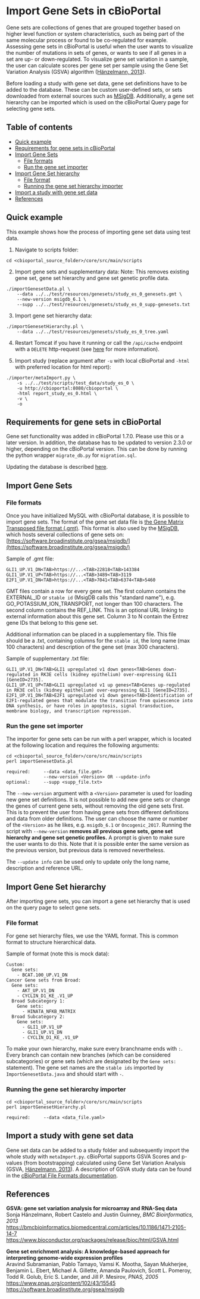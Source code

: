 # Import Gene Sets in cBioPortal

Gene sets are collections of genes that are grouped together based on higher level function or system characteristics, such as being part of the same molecular process or found to be co-regulated for example. Assessing gene sets in cBioPortal is useful when the user wants to visualize the number of mutations in sets of genes, or wants to see if all genes in a set are up- or down-regulated. To visualize gene set variation in a sample, the user can calculate scores per gene set per sample using the Gene Set Variation Analysis (GSVA) algorithm ([Hänzelmann, 2013](#references)).

Before loading a study with gene set data, gene set definitions have to be added to the database. These can be custom user-defined sets, or sets downloaded from external sources such as [MSigDB](#references). Additionally, a gene set hierarchy can be imported which is used on the cBioPortal Query page for selecting gene sets.

## Table of contents

- [Quick example](#quick-example)
- [Requirements for gene sets in cBioPortal](#requirements-for-gene-sets-in-cbioportal)
- [Import Gene Sets](#import-gene-sets)
	- [File formats](#file-formats)
	- [Run the gene set importer](#run-the-gene-set-importer)
- [Import Gene Set hierarchy](#import-gene-set-hierarchy)
	- [File format](#file-format)
	- [Running the gene set hierarchy importer](#running-the-gene-set-hierarchy-importer)
- [Import a study with gene set data](#import-a-study-with-gene-set-data)
- [References](#references)

## Quick example
This example shows how the process of importing gene set data using test data.

1. Navigate to scripts folder:

```
cd <cbioportal_source_folder>/core/src/main/scripts
```

2. Import gene sets and supplementary data:
Note: This removes existing gene set, gene set hierarchy and gene set genetic profile data.

```
./importGenesetData.pl \
	--data ../../test/resources/genesets/study_es_0_genesets.gmt \
	--new-version msigdb_6.1 \
	--supp ../../test/resources/genesets/study_es_0_supp-genesets.txt
```

3. Import gene set hierarchy data:

```
./importGenesetHierarchy.pl \
	--data ../../test/resources/genesets/study_es_0_tree.yaml
```

4. Restart Tomcat if you have it running or call the `/api/cache` endpoint with a `DELETE` http-request
   (see [here](portal.properties-Reference.md#flush-caches-with-the-_apicache_-endpoint) for more information).


5. Import study (replace argument after `-u` with local cBioPortal and `-html` with preferred location for html report):

```
./importer/metaImport.py \
	-s ../../test/scripts/test_data/study_es_0 \
	-u http://cbioportal:8080/cbioportal \
	-html report_study_es_0.html \
	-v \
	-o
```

## Requirements for gene sets in cBioPortal
Gene set functionality was added in cBioPortal 1.7.0. Please use this or a later version. In addition, the database has to be updated to version 2.3.0 or higher, depending on the cBioPortal version. This can be done by running the python wrapper `migrate_db.py` for `migration.sql`.

Updating the database is described [here](https://github.com/cBioPortal/cbioportal/blob/master/docs/Updating-your-cBioPortal-installation.md#running-the-migration-script).

## Import Gene Sets

### File formats
Once you have initialized MySQL with cBioPortal database, it is possible to import gene sets. The format of the gene set data file is [the Gene Matrix Transposed file format (.gmt)](https://software.broadinstitute.org/cancer/software/gsea/wiki/index.php/Data_formats#GMT:_Gene_Matrix_Transposed_file_format_.28.2A.gmt.29). This format is also used by the [MSigDB](#references), which hosts several collections of gene sets on: [https://software.broadinstitute.org/gsea/msigdb/](https://software.broadinstitute.org/gsea/msigdb/)

Sample of .gmt file:

```
GLI1_UP.V1_DN<TAB>https://...<TAB>22818<TAB>143384
GLI1_UP.V1_UP<TAB>https://...<TAB>3489<TAB>3119
E2F1_UP.V1_DN<TAB>https://...<TAB>7041<TAB>6374<TAB>5460
```

GMT files contain a row for every gene set. The first column contains the EXTERNAL_ID or `stable id` (MsigDB calls this "standard name"), e.g. GO_POTASSIUM_ION_TRANSPORT, not longer than 100 characters. The second column contains the REF_LINK. This is an optional URL linking to external information about this gene set. Column 3 to N contain the Entrez gene IDs that belong to this gene set.

Additional information can be placed in a supplementary file. This file should be a .txt, containing columns for the `stable id`, the long name (max 100 characters) and description of the gene set (max 300 characters).

Sample of supplementary .txt file:

```
GLI1_UP.V1_DN<TAB>GLI1 upregulated v1 down genes<TAB>Genes down-regulated in RK3E cells (kidney epithelium) over-expressing GLI1 [GeneID=2735].
GLI1_UP.V1_UP<TAB>GLI1 upregulated v1 up genes<TAB>Genes up-regulated in RK3E cells (kidney epithelium) over-expressing GLI1 [GeneID=2735].
E2F1_UP.V1_DN<TAB>E2F1 upregulated v1 down genes<TAB>Identification of E2F1-regulated genes that modulate the transition from quiescence into DNA synthesis, or have roles in apoptosis, signal transduction, membrane biology, and transcription repression.

```
### Run the gene set importer
The importer for gene sets can be run with a perl wrapper, which is located at the following location and requires the following arguments:

```
cd <cbioportal_source_folder>/core/src/main/scripts
perl importGenesetData.pl

required:     --data <data_file.gmt>
              --new-version <Version> OR --update-info
optional:     --supp <supp_file.txt>
```
The `--new-version` argument with a `<Version>` parameter is used for loading new gene set definitions. It is not possible to add new gene sets or change the genes of current gene sets, without removing the old gene sets first. This is to prevent the user from having gene sets from different definitions and data from older definitions. The user can choose the name or number of the `<Version>` as he likes, e.g. `msigdb_6.1` or `Oncogenic_2017`. Running the script with `--new-version` **removes all previous gene sets, gene set hierarchy and gene set genetic profiles.** A prompt is given to make sure the user wants to do this. Note that it is possible enter the same version as the previous version, but previous data is removed nevertheless.

The `--update info` can be used only to update only the long name, description and reference URL.

## Import Gene Set hierarchy

After importing gene sets, you can import a gene set hierarchy that is used on the query page to select gene sets.

### File format
For gene set hierarchy files, we use the YAML format. This is common format to structure hierarchical data.

Sample of format (note this is mock data):

```
Custom:
  Gene sets:
    - BCAT.100_UP.V1_DN
Cancer Gene sets from Broad:
  Gene sets:
    - AKT_UP.V1_DN
    - CYCLIN_D1_KE_.V1_UP
  Broad Subcategory 1:
    Gene sets:
      - HINATA_NFKB_MATRIX
  Broad Subcategory 2:
    Gene sets:
      - GLI1_UP.V1_UP
      - GLI1_UP.V1_DN
      - CYCLIN_D1_KE_.V1_UP

```

To make your own hierarchy, make sure every branchname ends with `:`. Every branch can contain new branches (which can be considered subcategories) or gene sets (which are designated by the `Gene sets:` statement). The gene set names are the `stable ids` imported by `ImportGenesetData.java` and should start with `-`.

### Running the gene set hierarchy importer
```
cd <cbioportal_source_folder>/core/src/main/scripts
perl importGenesetHierarchy.pl

required:     --data <data_file.yaml>
```

## Import a study with gene set data

Gene set data can be added to a study folder and subsequently import the whole study with `metaImport.py`. cBioPortal supports GSVA Scores and p-values (from bootstrapping) calculated using Gene Set Variation Analysis (GSVA, [Hänzelmann, 2013](#references)).
A description of GSVA study data can be found in the [cBioPortal File Formats documentation](File-Formats.md#gene-set-data).

## References
**GSVA: gene set variation analysis for microarray and RNA-Seq data**<br>
Sonja Hänzelmann, Robert Castelo and Justin Guinney, *BMC Bioinformatics, 2013*<br>
https://bmcbioinformatics.biomedcentral.com/articles/10.1186/1471-2105-14-7 <br>
https://www.bioconductor.org/packages/release/bioc/html/GSVA.html

**Gene set enrichment analysis: A knowledge-based approach for interpreting genome-wide expression profiles**<br>
Aravind Subramanian, Pablo Tamayo, Vamsi K. Mootha, Sayan Mukherjee, Benjamin L. Ebert, Michael A. Gillette, Amanda Paulovich, Scott L. Pomeroy, Todd R. Golub, Eric S. Lander, and Jill P. Mesirov, *PNAS, 2005*<br>
https://www.pnas.org/content/102/43/15545 <br>
https://software.broadinstitute.org/gsea/msigdb
